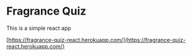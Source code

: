 # Fragrance Quiz

This is a simple react app

[https://fragrance-quiz-react.herokuapp.com/](https://fragrance-quiz-react.herokuapp.com/)

